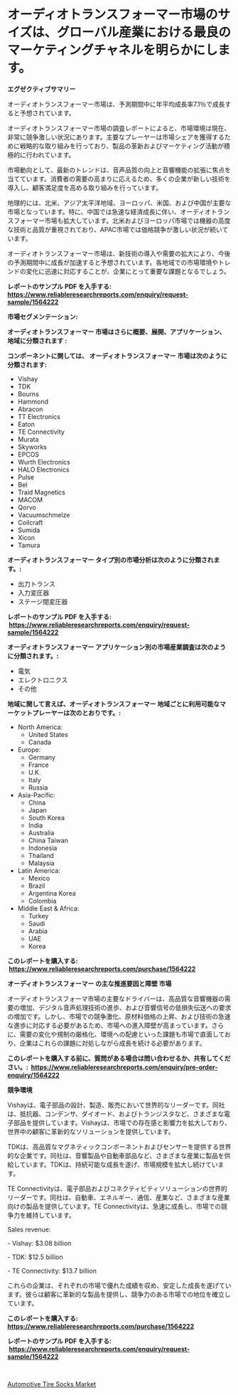 <p><h1>オーディオトランスフォーマー市場のサイズは、グローバル産業における最良のマーケティングチャネルを明らかにします。</h1></p><p><strong>エグゼクティブサマリー</strong></p>
<p><p>オーディオトランスフォーマー市場は、予測期間中に年平均成長率7.1％で成長すると予想されています。</p><p>オーディオトランスフォーマー市場の調査レポートによると、市場環境は現在、非常に競争激しい状況にあります。主要なプレーヤーは市場シェアを獲得するために戦略的な取り組みを行っており、製品の革新およびマーケティング活動が積極的に行われています。</p><p>市場動向として、最新のトレンドは、音声品質の向上と音響機能の拡張に焦点を当てています。消費者の需要の高まりに応えるため、多くの企業が新しい技術を導入し、顧客満足度を高める取り組みを行っています。</p><p>地理的には、北米、アジア太平洋地域、ヨーロッパ、米国、および中国が主要な市場となっています。特に、中国では急速な経済成長に伴い、オーディオトランスフォーマー市場も拡大しています。北米およびヨーロッパ市場では機器の高度な技術と品質が重視されており、APAC市場では価格競争が激しい状況が続いています。</p><p>オーディオトランスフォーマー市場は、新技術の導入や需要の拡大により、今後の予測期間中に成長が加速すると予想されています。各地域での市場環境やトレンドの変化に迅速に対応することが、企業にとって重要な課題となるでしょう。</p></p>
<p><strong>レポートのサンプル PDF を入手する: <a href="https://www.reliableresearchreports.com/enquiry/request-sample/1564222">https://www.reliableresearchreports.com/enquiry/request-sample/1564222</a></strong></p>
<p><strong>市場セグメンテーション:</strong></p>
<p><strong> オーディオトランスフォーマー 市場はさらに概要、展開、アプリケーション、地域に分類されます :</strong></p>
<p><strong>コンポーネントに関しては、 オーディオトランスフォーマー 市場は次のように分類されます: &nbsp;</strong></p>
<p><ul><li>Vishay</li><li>TDK</li><li>Bourns</li><li>Hammond</li><li>Abracon</li><li>TT Electronics</li><li>Eaton</li><li>TE Connectivity</li><li>Murata</li><li>Skyworks</li><li>EPCOS</li><li>Wurth Electronics</li><li>HALO Electronics</li><li>Pulse</li><li>Bel</li><li>Traid Magnetics</li><li>MACOM</li><li>Qorvo</li><li>Vacuumschmelze</li><li>Coilcraft</li><li>Sumida</li><li>Xicon</li><li>Tamura</li></ul></p>
<p><strong> オーディオトランスフォーマー タイプ別の市場分析は次のように分類されます。:</strong></p>
<p><ul><li>出力トランス</li><li>入力変圧器</li><li>ステージ間変圧器</li></ul></p>
<p><strong>レポートのサンプル PDF を入手する: &nbsp;<a href="https://www.reliableresearchreports.com/enquiry/request-sample/1564222">https://www.reliableresearchreports.com/enquiry/request-sample/1564222</a></strong></p>
<p><strong> オーディオトランスフォーマー アプリケーション別の市場産業調査は次のように分類されます。:</strong></p>
<p><ul><li>電気</li><li>エレクトロニクス</li><li>その他</li></ul></p>
<p><strong>地域に関して言えば、オーディオトランスフォーマー 地域ごとに利用可能なマーケットプレーヤーは次のとおりです。:</strong></p>
<p><ul>
    <li>
        North America:
        <ul>
            <li>United States</li>
            <li>Canada</li>
        </ul>
    </li>
    <li>
        Europe:
        <ul>
            <li>Germany</li>
            <li>France</li>
            <li>U.K.</li>
            <li>Italy</li>
            <li>Russia</li>
        </ul>
    </li>
    <li>
        Asia-Pacific:
        <ul>
            <li>China</li>
            <li>Japan</li>
            <li>South Korea</li>
            <li>India</li>
            <li>Australia</li>
            <li>China Taiwan</li>
            <li>Indonesia</li>
            <li>Thailand</li>
            <li>Malaysia</li>
        </ul>
    </li>
    <li>
        Latin America:
        <ul>
            <li>Mexico</li>
            <li>Brazil</li>
            <li>Argentina Korea</li>
            <li>Colombia</li>
        </ul>
    </li>
    <li>
        Middle East & Africa:
        <ul>
            <li>Turkey</li>
            <li>Saudi</li>
            <li>Arabia</li>
            <li>UAE</li>
            <li>Korea</li>
        </ul>
    </li>
    </ul></p>
<p><strong>このレポートを購入する: &nbsp;<a href="https://www.reliableresearchreports.com/purchase/1564222">https://www.reliableresearchreports.com/purchase/1564222</a></strong></p>
<p><strong>オーディオトランスフォーマー の主な推進要因と障壁 市場</strong></p>
<p><p>オーディオトランスフォーマ市場の主要なドライバーは、高品質な音響機器の需要の増加、デジタル音声処理技術の進歩、および音響信号の低損失伝送への要求の増加です。しかし、市場での競争激化、原材料価格の上昇、および技術の急速な進歩に対応する必要があるため、市場への進入障壁が高まっています。さらに、需要の変化や規制の厳格化、環境への配慮といった課題も市場で直面しており、企業はこれらの課題に対処しながら成長を続ける必要があります。</p></p>
<p><strong>このレポートを購入する前に、質問がある場合は問い合わせるか、共有してください。:&nbsp; <a href="https://www.reliableresearchreports.com/enquiry/pre-order-enquiry/1564222">https://www.reliableresearchreports.com/enquiry/pre-order-enquiry/1564222</a></strong></p>
<p><strong>競争環境</strong></p>
<p><p>Vishayは、電子部品の設計、製造、販売において世界的なリーダーです。同社は、抵抗器、コンデンサ、ダイオード、およびトランジスタなど、さまざまな電子部品を提供しています。Vishayは、市場での存在感と影響力を拡大しており、世界中の顧客に革新的なソリューションを提供しています。</p><p>TDKは、高品質なマグネティックコンポーネントおよびセンサーを提供する世界的な企業です。同社は、音響製品や自動車部品など、さまざまな産業に製品を供給しています。TDKは、持続可能な成長を遂げ、市場規模を拡大し続けています。</p><p>TE Connectivityは、電子部品およびコネクティビティソリューションの世界的リーダーです。同社は、自動車、エネルギー、通信、産業など、さまざまな産業向けの製品を提供しています。TE Connectivityは、急速に成長し、市場での競争力を維持しています。</p><p>Sales revenue:</p><p>- Vishay: $3.08 billion</p><p>- TDK: $12.5 billion</p><p>- TE Connectivity: $13.7 billion</p><p>これらの企業は、それぞれの市場で優れた成績を収め、安定した成長を遂げています。彼らは顧客に革新的な製品を提供し、競争力のある市場での地位を確立しています。</p></p>
<p><strong>このレポートを購入する: &nbsp; <a href="https://www.reliableresearchreports.com/purchase/1564222">https://www.reliableresearchreports.com/purchase/1564222</a></strong></p>
<p><strong>レポートのサンプル PDF を入手する: &nbsp;<a href="https://www.reliableresearchreports.com/enquiry/request-sample/1564222">https://www.reliableresearchreports.com/enquiry/request-sample/1564222</a></strong><strong></strong></p>
<p>&nbsp;</p>
<p><p><a href="https://rainy-horn-d69.notion.site/Automotive-Tire-Socks-Market-Size-Market-Trends-and-Growth-Outlook-forecasted-for-period-from-2024-53544893083b4b1d905f7a996aa4616e">Automotive Tire Socks Market</a></p></p>